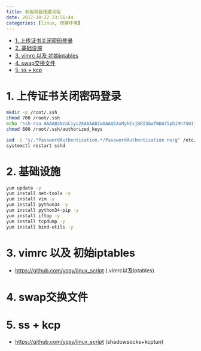 ```yaml
---
title: 新服务器搭建流程
date: 2017-10-22 23:56:44
categories: [linux, 搭建环境]
---
```


<!-- TOC -->

- [1. 上传证书关闭密码登录](#1-上传证书关闭密码登录)
- [2. 基础设施](#2-基础设施)
- [3. vimrc 以及 初始iptables](#3-vimrc-以及-初始iptables)
- [4. swap交换文件](#4-swap交换文件)
- [5. ss + kcp](#5-ss--kcp)

<!-- /TOC -->

# 1. 上传证书关闭密码登录
```bash
mkdir -p /root/.ssh
chmod 700 /root/.ssh
echo "ssh-rsa AAAAB3NzaC1yc2EAAAABIwAAAQEAxMykEsjBRI5bwfWDAT5phiMn750Ij5uajYVjXmf1qZ9db9nbt1ZuxZUOpCnEh0gCEUUfss1/6OhDmJDcKg904yKLHWtc0aakKjwMNIWYEgldhQkGH0S7smY3j3UiP65uiWN5/A0Lx0uuwNKtm9LmYcYNeobLKEznHB3+UDfdMOm1xkXyPzSknC1fhQGIoP/7rADnuU5NxLCyYsclAkwsXlo9mKYf5yoadUZ+4kMFdnBfCieRp+Vk9TfYZyix4qem3UnCnn/1OXZxu8EcZv9FKtPQD1JgjclsbMEd9WIT7zwGbO4MfSHrZ/GdYPbz+71NlWQa01DOm4bjS6FbiKYoYw==" >> /root/.ssh/authorized_keys
chmod 600 /root/.ssh/authorized_keys

sed -i "s/.*PasswordAuthentication.*/PasswordAuthentication no/g" /etc/ssh/sshd_config
systemctl restart sshd
```

# 2. 基础设施
```bash
yum update -y
yum install net-tools -y
yum install vim -y
yum install python34 -y
yum install python34-pip -y
yum install iftop -y
yum install tcpdump -y
yum install bind-utils -y
```

# 3. vimrc 以及 初始iptables
* https://github.com/yqsy/linux_script (.vimrc以及iptables)

# 4. swap交换文件

# 5. ss + kcp
* https://github.com/yqsy/linux_script (shadowsocks+kcptun)
